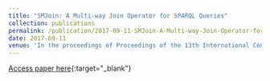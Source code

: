```yaml
---
title: "SMJoin: A Multi-way Join Operator for SPARQL Queries"
collection: publications
permalink: /publication/2017-09-11-SMJoin-A-Multi-way-Join-Operator-for-SPARQL-Queries
date: 2017-09-11
venue: 'In the proceedings of Proceedings of the 13th International Conference on Semantic Systems, SEMANTICS 2017, Amsterdam, The Netherlands, September 11-14, 2017'
---
```

[Access paper here](https://www.researchgate.net/profile/Mikhail_Galkin2/publication/318361204_SMJoin_A_Multi-way_Join_Operator_for_SPARQL_queries/links/5965e0480f7e9b2a36807f8a/SMJoin-A-Multi-way-Join-Operator-for-SPARQL-queries.pdf){:target="_blank"}
